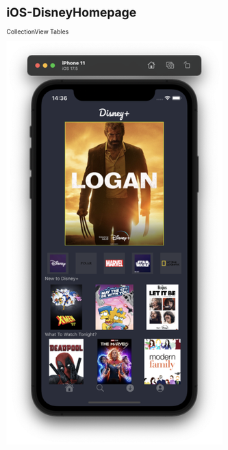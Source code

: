 # iOS-DisneyHomepage
 CollectionView Tables 


![Disney Homepage Screenshot](Screenshot%202024-05-16%20at%2014.36.33.png)

